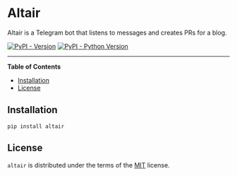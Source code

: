 # Altair

Altair is a Telegram bot that listens to messages and creates PRs for a blog.

[![PyPI - Version](https://img.shields.io/pypi/v/altair.svg)](https://pypi.org/project/altair)
[![PyPI - Python Version](https://img.shields.io/pypi/pyversions/altair.svg)](https://pypi.org/project/altair)

-----

**Table of Contents**

- [Installation](#installation)
- [License](#license)

## Installation

```console
pip install altair
```

## License

`altair` is distributed under the terms of the [MIT](https://spdx.org/licenses/MIT.html) license.
